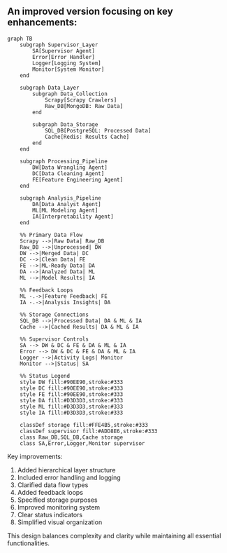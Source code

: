 ## An improved version focusing on key enhancements:

```mermaid
graph TB
    subgraph Supervisor_Layer
        SA[Supervisor Agent]
        Error[Error Handler]
        Logger[Logging System]
        Monitor[System Monitor]
    end

    subgraph Data_Layer
        subgraph Data_Collection
            Scrapy[Scrapy Crawlers]
            Raw_DB[MongoDB: Raw Data]
        end
        
        subgraph Data_Storage
            SQL_DB[PostgreSQL: Processed Data]
            Cache[Redis: Results Cache]
        end
    end

    subgraph Processing_Pipeline
        DW[Data Wrangling Agent]
        DC[Data Cleaning Agent]
        FE[Feature Engineering Agent]
    end

    subgraph Analysis_Pipeline
        DA[Data Analyst Agent]
        ML[ML Modeling Agent]
        IA[Interpretability Agent]
    end

    %% Primary Data Flow
    Scrapy -->|Raw Data| Raw_DB
    Raw_DB -->|Unprocessed| DW
    DW -->|Merged Data| DC
    DC -->|Clean Data| FE
    FE -->|ML-Ready Data| DA
    DA -->|Analyzed Data| ML
    ML -->|Model Results| IA

    %% Feedback Loops
    ML -.->|Feature Feedback| FE
    IA -.->|Analysis Insights| DA
    
    %% Storage Connections
    SQL_DB -->|Processed Data| DA & ML & IA
    Cache -->|Cached Results| DA & ML & IA
    
    %% Supervisor Controls
    SA --> DW & DC & FE & DA & ML & IA
    Error --> DW & DC & FE & DA & ML & IA
    Logger -->|Activity Logs| Monitor
    Monitor -->|Status| SA

    %% Status Legend
    style DW fill:#90EE90,stroke:#333
    style DC fill:#90EE90,stroke:#333
    style FE fill:#90EE90,stroke:#333
    style DA fill:#D3D3D3,stroke:#333
    style ML fill:#D3D3D3,stroke:#333
    style IA fill:#D3D3D3,stroke:#333

    classDef storage fill:#FFE4B5,stroke:#333
    classDef supervisor fill:#ADD8E6,stroke:#333
    class Raw_DB,SQL_DB,Cache storage
    class SA,Error,Logger,Monitor supervisor
```

Key improvements:
1. Added hierarchical layer structure
2. Included error handling and logging
3. Clarified data flow types
4. Added feedback loops
5. Specified storage purposes
6. Improved monitoring system
7. Clear status indicators
8. Simplified visual organization

This design balances complexity and clarity while maintaining all essential functionalities.